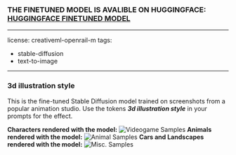 
### THE FINETUNED MODEL IS AVALIBLE ON HUGGINGFACE: <a href="https://huggingface.co/aidystark/3Dillustration-stable-diffusion" target="_top">HUGGINGFACE FINETUNED MODEL</a>
---
license: creativeml-openrail-m
tags:
- stable-diffusion
- text-to-image
---
### 3d illustration style

This is the fine-tuned Stable Diffusion model trained on screenshots from a popular animation studio.
Use the tokens **_3d illustration style_** in your prompts for the effect.

**Characters rendered with the model:**
![Videogame Samples](https://huggingface.co/nitrosocke/classic-anim-diffusion/resolve/main/clanim-samples-01s.jpg)
**Animals rendered with the model:**
![Animal Samples](https://huggingface.co/nitrosocke/classic-anim-diffusion/resolve/main/clanim-samples-02s.jpg)
**Cars and Landscapes rendered with the model:**
![Misc. Samples](https://huggingface.co/nitrosocke/classic-anim-diffusion/resolve/main/clanim-samples-03s.jpg)





